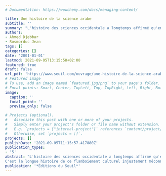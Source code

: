 ```yaml
---
# Documentation: https://wowchemy.com/docs/managing-content/

title: Une histoire de la science arabe
subtitle: ''
summary: "L'histoire des sciences occidentale a longtemps affirmé qu'entre ' miracle grec ' et Renaissance, l'obscurantisme le plus total avait régné. La raison revenant, il est apparu que les savants des pays d'Islam, du VIIIe au XVe siècle, avaient certes traduit les ouvrages grecs et indiens, mais surtout défriché des domaines des sciences et des techniques qui ne se constitueront que bien plus tard en Europe..."
authors:
- Ahmed Djebbar
- Rosmorduc Jean
tags: []
categories: []
date: '2001-01-01'
lastmod: 2021-09-05T13:15:58+02:00
featured: true
draft: false
url_pdf: 'https://www.seuil.com/ouvrage/une-histoire-de-la-science-arabe-ahmed-djebbar/9782020395496'
# Featured image
# To use, add an image named `featured.jpg/png` to your page's folder.
# Focal points: Smart, Center, TopLeft, Top, TopRight, Left, Right, BottomLeft, Bottom, BottomRight.
image:
  caption: ''
  focal_point: ''
  preview_only: false

# Projects (optional).
#   Associate this post with one or more of your projects.
#   Simply enter your project's folder or file name without extension.
#   E.g. `projects = ["internal-project"]` references `content/project/deep-learning/index.md`.
#   Otherwise, set `projects = []`.
projects: []
publishDate: '2021-09-05T11:15:57.417880Z'
publication_types:
- '5'
abstract: "L'histoire des sciences occidentale a longtemps affirmé qu'entre ' miracle grec ' et Renaissance, l'obscurantisme le plus total avait régné. La raison revenant, il est apparu que les savants des pays d'Islam, du VIIIe au XVe siècle, avaient certes traduit les ouvrages grecs et indiens, mais surtout défriché des domaines des sciences et des techniques qui ne se constitueront que bien plus tard en Europe.
C'est la longue histoire de ce flamboiement culturel injustement méconnu qui est narrée ici. De Bagdad en Andalousie, des algorithmes d'al-Khwarizmi à la floraison des ouvrages savants, c'est toute une civilisation qui revit, où la liberté de pensée et la tolérance se sont alliées pour faire remarquablement progresser le patrimoine scientifique commun."
publication: '*Éditions du Seuil*'
---
```

<style>
   footer p:nth-child(2) {
    font-size: 0.75rem;
    text-align: center;
    display: none;
}
blockquote{
  display: none;
}
 </style>